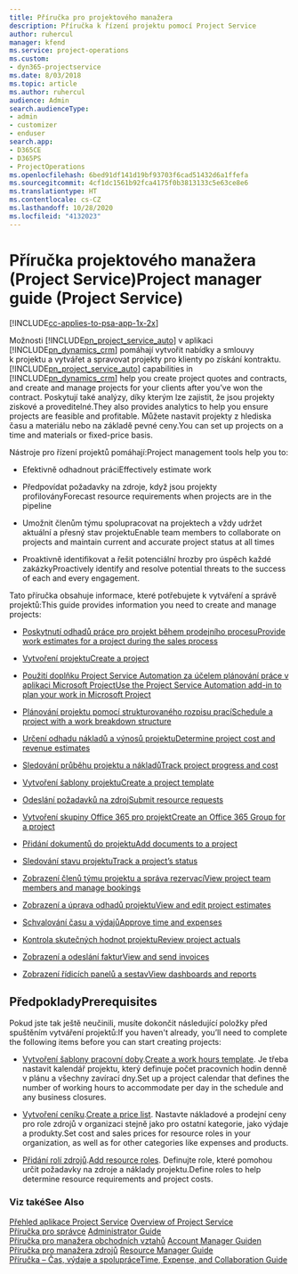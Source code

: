 ```yaml
---
title: Příručka pro projektového manažera
description: Příručka k řízení projektu pomocí Project Service
author: ruhercul
manager: kfend
ms.service: project-operations
ms.custom:
- dyn365-projectservice
ms.date: 8/03/2018
ms.topic: article
ms.author: ruhercul
audience: Admin
search.audienceType:
- admin
- customizer
- enduser
search.app:
- D365CE
- D365PS
- ProjectOperations
ms.openlocfilehash: 6bed91df141d19bf93703f6cad51432d6a1ffefa
ms.sourcegitcommit: 4cf1dc1561b92fca4175f0b3813133c5e63ce8e6
ms.translationtype: HT
ms.contentlocale: cs-CZ
ms.lasthandoff: 10/28/2020
ms.locfileid: "4132023"
---
```

# <a name="project-manager-guide-project-service"></a><span data-ttu-id="b1880-103">Příručka projektového manažera (Project Service)</span><span class="sxs-lookup"><span data-stu-id="b1880-103">Project manager guide (Project Service)</span></span>

[!INCLUDE[cc-applies-to-psa-app-1x-2x](../includes/cc-applies-to-psa-app-1x-2x.md)]

<span data-ttu-id="b1880-104">Možnosti [!INCLUDE[pn_project_service_auto](../includes/pn-project-service-auto.md)] v aplikaci [!INCLUDE[pn_dynamics_crm](../includes/pn-dynamics-crm.md)] pomáhají vytvořit nabídky a smlouvy k projektu a vytvářet a spravovat projekty pro klienty po získání kontraktu.</span><span class="sxs-lookup"><span data-stu-id="b1880-104">[!INCLUDE[pn_project_service_auto](../includes/pn-project-service-auto.md)] capabilities in [!INCLUDE[pn_dynamics_crm](../includes/pn-dynamics-crm.md)] help you create project quotes and contracts, and create and manage projects for your clients after you’ve won the contract.</span></span> <span data-ttu-id="b1880-105">Poskytují také analýzy, díky kterým lze zajistit, že jsou projekty ziskové a proveditelné.</span><span class="sxs-lookup"><span data-stu-id="b1880-105">They also provides analytics to help you ensure projects are feasible and profitable.</span></span> <span data-ttu-id="b1880-106">Můžete nastavit projekty z hlediska času a materiálu nebo na základě pevné ceny.</span><span class="sxs-lookup"><span data-stu-id="b1880-106">You can set up projects on a time and materials or fixed-price basis.</span></span>  
  
 <span data-ttu-id="b1880-107">Nástroje pro řízení projektů pomáhají:</span><span class="sxs-lookup"><span data-stu-id="b1880-107">Project management tools help you to:</span></span>  
  
-   <span data-ttu-id="b1880-108">Efektivně odhadnout práci</span><span class="sxs-lookup"><span data-stu-id="b1880-108">Effectively estimate work</span></span>  
  
-   <span data-ttu-id="b1880-109">Předpovídat požadavky na zdroje, když jsou projekty profilovány</span><span class="sxs-lookup"><span data-stu-id="b1880-109">Forecast resource requirements when projects are in the pipeline</span></span>  
  
-   <span data-ttu-id="b1880-110">Umožnit členům týmu spolupracovat na projektech a vždy udržet aktuální a přesný stav projektu</span><span class="sxs-lookup"><span data-stu-id="b1880-110">Enable team members to collaborate on projects and maintain current and accurate project status at all times</span></span>  
  
-   <span data-ttu-id="b1880-111">Proaktivně identifikovat a řešit potenciální hrozby pro úspěch každé zakázky</span><span class="sxs-lookup"><span data-stu-id="b1880-111">Proactively identify and resolve potential threats to the success of each and every engagement.</span></span>  
  
<span data-ttu-id="b1880-112">Tato příručka obsahuje informace, které potřebujete k vytváření a správě projektů:</span><span class="sxs-lookup"><span data-stu-id="b1880-112">This guide provides information you need to create and manage projects:</span></span>  
  
-   [<span data-ttu-id="b1880-113">Poskytnutí odhadů práce pro projekt během prodejního procesu</span><span class="sxs-lookup"><span data-stu-id="b1880-113">Provide work estimates for a project during the sales process</span></span>](../psa/provide-estimates-project-during-sales-process.md)  
  
-   [<span data-ttu-id="b1880-114">Vytvoření projektu</span><span class="sxs-lookup"><span data-stu-id="b1880-114">Create a project</span></span>](../psa/create-project.md)  
  
-   [<span data-ttu-id="b1880-115">Použití doplňku Project Service Automation za účelem plánování práce v aplikaci Microsoft Project</span><span class="sxs-lookup"><span data-stu-id="b1880-115">Use the Project Service Automation add-in to plan your work in Microsoft Project</span></span>](../psa/add-plan-work-microsoft-project.md)  
  
-   [<span data-ttu-id="b1880-116">Plánování projektu pomocí strukturovaného rozpisu prací</span><span class="sxs-lookup"><span data-stu-id="b1880-116">Schedule a project with a work breakdown structure</span></span>](../psa/schedule-project-work-breakdown-structure.md)  
  
-   [<span data-ttu-id="b1880-117">Určení odhadu nákladů a výnosů projektu</span><span class="sxs-lookup"><span data-stu-id="b1880-117">Determine project cost and revenue estimates</span></span>](../psa/determine-project-cost-revenue-estimates.md)  
  
-   [<span data-ttu-id="b1880-118">Sledování průběhu projektu a nákladů</span><span class="sxs-lookup"><span data-stu-id="b1880-118">Track project progress and cost</span></span>](../psa/track-project-progress-cost.md)  
  
-   [<span data-ttu-id="b1880-119">Vytvoření šablony projektu</span><span class="sxs-lookup"><span data-stu-id="b1880-119">Create a project template</span></span>](../psa/create-project-template.md)  
  
-   [<span data-ttu-id="b1880-120">Odeslání požadavků na zdroj</span><span class="sxs-lookup"><span data-stu-id="b1880-120">Submit resource requests</span></span>](../psa/submit-resource-requests.md)  
  
-   [<span data-ttu-id="b1880-121">Vytvoření skupiny Office 365 pro projekt</span><span class="sxs-lookup"><span data-stu-id="b1880-121">Create an Office 365 Group for a project</span></span>](../psa/create-office-365-group-project.md)  
  
-   [<span data-ttu-id="b1880-122">Přidání dokumentů do projektu</span><span class="sxs-lookup"><span data-stu-id="b1880-122">Add documents to a project</span></span>](../psa/add-documents-project.md)  
  
-   [<span data-ttu-id="b1880-123">Sledování stavu projektu</span><span class="sxs-lookup"><span data-stu-id="b1880-123">Track a project’s status</span></span>](../psa/track-project-status.md)  
  
-   [<span data-ttu-id="b1880-124">Zobrazení členů týmu projektu a správa rezervací</span><span class="sxs-lookup"><span data-stu-id="b1880-124">View project team members and manage bookings</span></span>](../psa/view-project-team-members-manage-bookings.md)  
  
-   [<span data-ttu-id="b1880-125">Zobrazení a úprava odhadů projektu</span><span class="sxs-lookup"><span data-stu-id="b1880-125">View and edit project estimates</span></span>](../psa/view-edit-project-estimates.md)  
  
-   [<span data-ttu-id="b1880-126">Schvalování času a výdajů</span><span class="sxs-lookup"><span data-stu-id="b1880-126">Approve time and expenses</span></span>](../psa/approve-time-expenses.md)  
  
-   [<span data-ttu-id="b1880-127">Kontrola skutečných hodnot projektu</span><span class="sxs-lookup"><span data-stu-id="b1880-127">Review project actuals</span></span>](../psa/review-project-actuals.md)  
  
-   [<span data-ttu-id="b1880-128">Zobrazení a odeslání faktur</span><span class="sxs-lookup"><span data-stu-id="b1880-128">View and send invoices</span></span>](../psa/view-send-invoices.md)  
  
-   [<span data-ttu-id="b1880-129">Zobrazení řídicích panelů a sestav</span><span class="sxs-lookup"><span data-stu-id="b1880-129">View dashboards and reports</span></span>](../psa/view-dashboards-reports.md)  
  
## <a name="prerequisites"></a><span data-ttu-id="b1880-130">Předpoklady</span><span class="sxs-lookup"><span data-stu-id="b1880-130">Prerequisites</span></span>  
 <span data-ttu-id="b1880-131">Pokud jste tak ještě neučinili, musíte dokončit následující položky před spuštěním vytváření projektů:</span><span class="sxs-lookup"><span data-stu-id="b1880-131">If you haven't already, you’ll need to complete the following items before you can start creating projects:</span></span>  
  
-   <span data-ttu-id="b1880-132">[Vytvoření šablony pracovní doby](../psa/create-work-hours-template.md).</span><span class="sxs-lookup"><span data-stu-id="b1880-132">[Create a work hours template](../psa/create-work-hours-template.md).</span></span> <span data-ttu-id="b1880-133">Je třeba nastavit kalendář projektu, který definuje počet pracovních hodin denně v plánu a všechny zavírací dny.</span><span class="sxs-lookup"><span data-stu-id="b1880-133">Set up a project calendar that defines the number of working hours to accommodate per day in the schedule and any business closures.</span></span>  
  
-   <span data-ttu-id="b1880-134">[Vytvoření ceníku](../psa/create-price-list.md).</span><span class="sxs-lookup"><span data-stu-id="b1880-134">[Create a price list](../psa/create-price-list.md).</span></span> <span data-ttu-id="b1880-135">Nastavte nákladové a prodejní ceny pro role zdrojů v organizaci stejně jako pro ostatní kategorie, jako výdaje a produkty.</span><span class="sxs-lookup"><span data-stu-id="b1880-135">Set cost and sales prices for resource roles in your organization, as well as for other categories like expenses and products.</span></span>  
  
-   <span data-ttu-id="b1880-136">[Přidání rolí zdrojů](../psa/add-resource-roles.md).</span><span class="sxs-lookup"><span data-stu-id="b1880-136">[Add resource roles](../psa/add-resource-roles.md).</span></span> <span data-ttu-id="b1880-137">Definujte role, které pomohou určit požadavky na zdroje a náklady projektu.</span><span class="sxs-lookup"><span data-stu-id="b1880-137">Define roles to help determine resource requirements and project costs.</span></span>  
  
### <a name="see-also"></a><span data-ttu-id="b1880-138">Viz také</span><span class="sxs-lookup"><span data-stu-id="b1880-138">See Also</span></span>  
 <span data-ttu-id="b1880-139">[Přehled aplikace Project Service](../psa/overview.md) </span><span class="sxs-lookup"><span data-stu-id="b1880-139">[Overview of Project Service](../psa/overview.md) </span></span>  
 <span data-ttu-id="b1880-140">[Příručka pro správce](../psa/admin-guide.md) </span><span class="sxs-lookup"><span data-stu-id="b1880-140">[Administrator Guide](../psa/admin-guide.md) </span></span>  
 <span data-ttu-id="b1880-141">[Příručka pro manažera obchodních vztahů](../psa/account-manager-guide.md) </span><span class="sxs-lookup"><span data-stu-id="b1880-141">[Account Manager Guiden](../psa/account-manager-guide.md) </span></span>  
 <span data-ttu-id="b1880-142">[Příručka pro manažera zdrojů](../psa/resource-manager-guide.md) </span><span class="sxs-lookup"><span data-stu-id="b1880-142">[Resource Manager Guide](../psa/resource-manager-guide.md) </span></span>  
 [<span data-ttu-id="b1880-143">Příručka – Čas, výdaje a spolupráce</span><span class="sxs-lookup"><span data-stu-id="b1880-143">Time, Expense, and Collaboration Guide</span></span>](../psa/time-expense-collaboration-guide.md)

